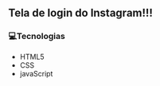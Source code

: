 ## Tela de login do Instagram!!!

<h3>💻Tecnologias</h3>
 <ul>
 <li>HTML5</li>
 <li>CSS</li>
 <li>javaScript</li>
 </ul>
